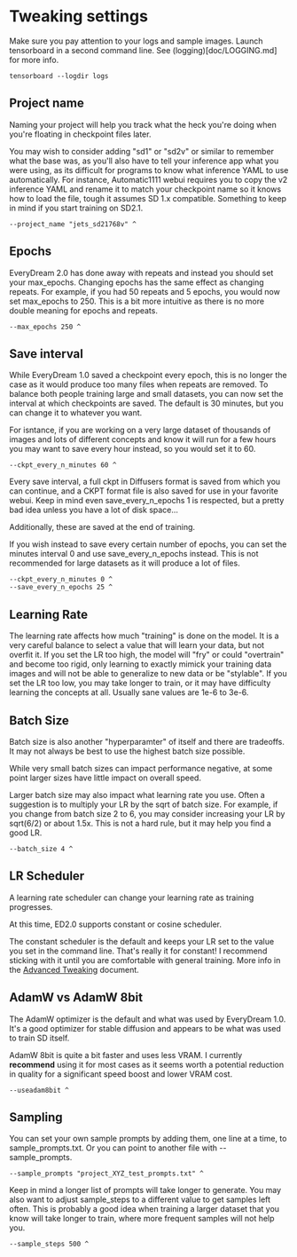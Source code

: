 # Tweaking settings

Make sure you pay attention to your logs and sample images.  Launch tensorboard in a second command line. See (logging)[doc/LOGGING.md] for more info.

    tensorboard --logdir logs

## Project name

Naming your project will help you track what the heck you're doing when you're floating in checkpoint files later.

You may wish to consider adding "sd1" or "sd2v" or similar to remember what the base was, as you'll also have to tell your inference app what you were using, as its difficult for programs to know what inference YAML to use automatically.  For instance, Automatic1111 webui requires you to copy the v2 inference YAML and rename it to match your checkpoint name so it knows how to load the file, tough it assumes SD 1.x compatible.  Something to keep in mind if you start training on SD2.1.

    --project_name "jets_sd21768v" ^

## Epochs

EveryDream 2.0 has done away with repeats and instead you should set your max_epochs.  Changing epochs has the same effect as changing repeats.  For example, if you had 50 repeats and 5 epochs, you would now set max_epochs to 250.  This is a bit more intuitive as there is no more double meaning for epochs and repeats.

    --max_epochs 250 ^

## Save interval

While EveryDream 1.0 saved a checkpoint every epoch, this is no longer the case as it would produce too many files when repeats are removed.  To balance both people training large and small datasets, you can now set the interval at which checkpoints are saved.  The default is 30 minutes, but you can change it to whatever you want. 

For isntance, if you are working on a very large dataset of thousands of images and lots of different concepts and know it will run for a few hours you may want to save every hour instead, so you would set it to 60.

    --ckpt_every_n_minutes 60 ^

Every save interval, a full ckpt in Diffusers format is saved from which you can continue, and a CKPT format file is also saved for use in your favorite webui.  Keep in mind even save_every_n_epochs 1 is respected, but a pretty bad idea unless you have a lot of disk space...

Additionally, these are saved at the end of training. 

If you wish instead to save every certain number of epochs, you can set the minutes interval 0 and use save_every_n_epochs instead.  This is not recommended for large datasets as it will produce a lot of files.

    --ckpt_every_n_minutes 0 ^
    --save_every_n_epochs 25 ^

## Learning Rate

The learning rate affects how much "training" is done on the model.  It is a very careful balance to select a value that will learn your data, but not overfit it.  If you set the LR too high, the model will "fry" or could "overtrain" and become too rigid, only learning to exactly mimick your training data images and will not be able to generalize to new data or be "stylable".  If you set the LR too low, you may take longer to train, or it may have difficulty learning the concepts at all.  Usually sane values are 1e-6 to 3e-6.


## Batch Size

Batch size is also another "hyperparamter" of itself and there are tradeoffs. It may not always be best to use the highest batch size possible.  

While very small batch sizes can impact performance negative, at some point larger sizes have little impact on overall speed.

Larger batch size may also impact what learning rate you use. Often a suggestion is to multiply your LR by the sqrt of batch size.  For example, if you change from batch size 2 to 6, you may consider increasing your LR by sqrt(6/2) or about 1.5x.  This is not a hard rule, but it may help you find a good LR.

    --batch_size 4 ^

## LR Scheduler

A learning rate scheduler can change your learning rate as training progresses.

At this time, ED2.0 supports constant or cosine scheduler. 

The constant scheduler is the default and keeps your LR set to the value you set in the command line.  That's really it for constant!  I recommend sticking with it until you are comfortable with general training.  More info in the [Advanced Tweaking](doc/ATWEAKING.md) document.

## AdamW vs AdamW 8bit

The AdamW optimizer is the default and what was used by EveryDream 1.0.  It's a good optimizer for stable diffusion and appears to be what was used to train SD itself.

AdamW 8bit is quite a bit faster and uses less VRAM.  I currently **recommend** using it for most cases as it seems worth a potential reduction in quality for a significant speed boost and lower VRAM cost.

    --useadam8bit ^

## Sampling

You can set your own sample prompts by adding them, one line at a time, to sample_prompts.txt.  Or you can point to another file with --sample_prompts.

    --sample_prompts "project_XYZ_test_prompts.txt" ^

Keep in mind a longer list of prompts will take longer to generate.  You may also want to adjust sample_steps to a different value to get samples left often.  This is probably a good idea when training a larger dataset that you know will take longer to train, where more frequent samples will not help you.

    --sample_steps 500 ^
